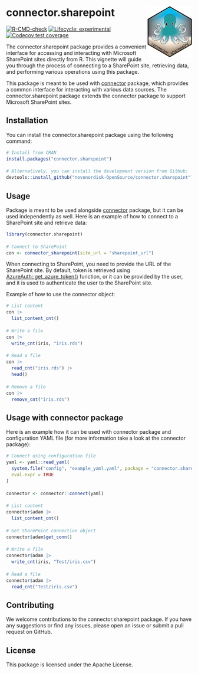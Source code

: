 
<!-- README.md is generated from README.Rmd. Please edit that file -->

# connector.sharepoint <a href="https://novonordisk-opensource.github.io/connector.sharepoint"><img src="man/figures/logo.png" align="right" height="138" alt="connector.sharepoint website" /></a>

<!-- badges: start -->

[![R-CMD-check](https://github.com/novonordisk-OpenSource/connector.sharepoint/actions/workflows/check_and_co.yaml/badge.svg)](https://github.com/novonordisk-OpenSource/connector.sharepoint/actions/workflows/check_and_co.yaml)
[![Lifecycle:
experimental](https://img.shields.io/badge/lifecycle-experimental-orange.svg)](https://lifecycle.r-lib.org/articles/stages.html#experimental)
[![Codecov test
coverage](https://codecov.io/gh/NovoNordisk-OpenSource/connector.sharepoint/graph/badge.svg)](https://app.codecov.io/gh/NovoNordisk-OpenSource/connector.sharepoint)
<!-- badges: end -->

The connector.sharepoint package provides a convenient interface for
accessing and interacting with Microsoft SharePoint sites directly from
R. This vignette will guide you through the process of connecting to a
SharePoint site, retrieving data, and performing various operations
using this package.

This package is meant to be used with
[connector](https://novonordisk-opensource.github.io/connector/)
package, which provides a common interface for interacting with various
data sources. The connector.sharepoint package extends the connector
package to support Microsoft SharePoint sites.

## Installation

You can install the connector.sharepoint package using the following
command:

``` r
# Install from CRAN
install.packages("connector.sharepoint")

# Alternatively, you can install the development version from GitHub:
devtools::install_github("novonordisk-OpenSource/connector.sharepoint")
```

## Usage

Package is meant to be used alongside
[connector](https://novonordisk-opensource.github.io/connector/)
package, but it can be used independently as well. Here is an example of
how to connect to a SharePoint site and retrieve data:

``` r
library(connector.sharepoint)

# Connect to SharePoint
con <- connector_sharepoint(site_url = "sharepoint_url")
```

When connecting to SharePoint, you need to provide the URL of the
SharePoint site. By default, token is retrieved using
[AzureAuth::get_azure_token()](https://rdrr.io/cran/AzureAuth/man/get_azure_token.html)
function, or it can be provided by the user, and it is used to
authenticate the user to the SharePoint site.

Example of how to use the connector object:

``` r
# List content
con |>
  list_content_cnt()

# Write a file
con |>
  write_cnt(iris, "iris.rds")

# Read a file
con |>
  read_cnt("iris.rds") |>
  head()

# Remove a file
con |>
  remove_cnt("iris.rds")
```

## Usage with connector package

Here is an example how it can be used with connector package and
configuration YAML file (for more information take a look at the
connector package):

``` r
# Connect using configuration file
yaml <- yaml::read_yaml(
  system.file("config", "example_yaml.yaml", package = "connector.sharepoint"),
  eval.expr = TRUE
)

connector <- connector::connect(yaml)

# List content
connector$adam |>
  list_content_cnt()

# Get SharePoint connection object
connector$adam$get_conn()

# Write a file
connector$adam |>
  write_cnt(iris, "Test/iris.csv")

# Read a file
connector$adam |>
  read_cnt("Test/iris.csv")
```

## Contributing

We welcome contributions to the connector.sharepoint package. If you
have any suggestions or find any issues, please open an issue or submit
a pull request on GitHub.

## License

This package is licensed under the Apache License.
